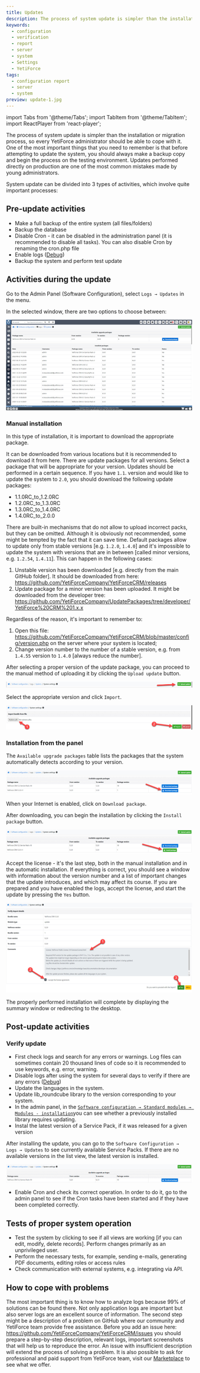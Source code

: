 ```yaml
---
title: Updates
description: The process of system update is simpler than the installation or migration process, so every YetiForce administrator should be able to cope with it.
keywords:
  - configuration
  - verification
  - report
  - server
  - system
  - Settings
  - YetiForce
tags:
  - configuration report
  - server
  - system
preview: update-1.jpg
---
```


import Tabs from '@theme/Tabs';
import TabItem from '@theme/TabItem';
import ReactPlayer from 'react-player';

The process of system update is simpler than the installation or migration process, so every YetiForce administrator should be able to cope with it. One of the most important things that you need to remember is that before attempting to update the system, you should always make a backup copy and begin the process on the testing environment. Updates performed directly on production are one of the most common mistakes made by young administrators.

<Tabs groupId="zhh7fxZ293w">
	<TabItem value="youtube-zhh7fxZ293w" label="🎬 YouTube">
		<ReactPlayer
			url="https://www.youtube.com/watch?v=zhh7fxZ293w"
			width="100%"
			height="500px"
			controls={true}
		/>
	</TabItem>
	<TabItem value="yetiforce-zhh7fxZ293w" label="🎥 YetiForce TV">
		<ReactPlayer url="https://public.yetiforce.com/tutorials/system-update.mp4" width="100%" height="500px" controls={true} />
	</TabItem>
</Tabs>

System update can be divided into 3 types of activities, which involve quite important processes:

## Pre-update activities

- Make a full backup of the entire system (all files/folders)
- Backup the database
- Disable Cron - it can be disabled in the administration panel (it is recommended to disable all tasks). You can also disable Cron by renaming the cron.php file
- Enable logs ([Debug](/6.4.0/developer-guides/debug#summary))
- Backup the system and perform test update

## Activities during the update

Go to the Admin Panel (Software Configuration), select `Logs → Updates` in the menu.

In the selected window, there are two options to choose between:

![update-1.jpg](update-1.jpg)

### Manual installation

In this type of installation, it is important to download the appropriate package.

It can be downloaded from various locations but it is recommended to download it from here. There are update packages for all versions. Select a package that will be appropriate for your version. Updates should be performed in a certain sequence. If you have `1.1`. version and would like to update the system to `2.0`, you should download the following update packages:

- 1.1.0RC_to_1.2.0RC
- 1.2.0RC_to_1.3.0RC
- 1.3.0RC_to_1.4.0RC
- 1.4.0RC_to_2.0.0

There are built-in mechanisms that do not allow to upload incorrect packs, but they can be omitted. Although it is obviously not recommended, some might be tempted by the fact that it can save time. Default packages allow to update only from stable versions [e.g. `1.2.0`, `1.4.0`] and it's impossible to update the system with versions that are in between [called minor versions, e.g. `1.2.54`, `1.4.11`]. This can happen in the following cases:

1. Unstable version has been downloaded [e.g. directly from the main GitHub folder]. It should be downloaded from here: https://github.com/YetiForceCompany/YetiForceCRM/releases
2. Update package for a minor version has been uploaded. It might be downloaded from the developer tree: https://github.com/YetiForceCompany/UpdatePackages/tree/developer/YetiForce%20CRM%201.x.x

Regardless of the reason, it's important to remember to:

1. Open this file: https://github.com/YetiForceCompany/YetiForceCRM/blob/master/config/version.php on the server where your system is located;
2. Change version number to the number of a stable version, e.g. from `1.4.55` version to `1.4.0` [always reduce the number].

After selecting a proper version of the update package, you can proceed to the manual method of uploading it by clicking the `Upload update` button.

![update-2.jpg](update-2.jpg)

Select the appropriate version and click `Import`.

![update-3.jpg](update-3.jpg)

### Installation from the panel

The `Available upgrade packages` table lists the packages that the system automatically detects according to your version.

![update-4.jpg](update-4.jpg)

When your Internet is enabled, click on `Download package`.

After downloading, you can begin the installation by clicking the `Install package` button.

![update-5.jpg](update-5.jpg)

Accept the license - it's the last step, both in the manual installation and in the automatic installation. If everything is correct, you should see a window with information about the version number and a list of important changes that the update introduces, and which may affect its course. If you are prepared and you have enabled the logs, accept the license, and start the update by pressing the `Yes` button.

![update-6.jpg](update-6.jpg)

The properly performed installation will complete by displaying the summary window or redirecting to the desktop.

## Post-update activities

### Verify update

- First check logs and search for any errors or warnings. Log files can sometimes contain 20 thousand lines of code so it is recommended to use keywords, e.g. error, warning.
- Disable logs after using the system for several days to verify if there are any errors ([Debug](/6.4.0/developer-guides/debug#summary))
- Update the languages in the system.
- Update lib_roundcube library to the version corresponding to your system.
- In the admin panel, in the [`Software configuration → Standard modules → Modules - installation`](/administrator-guides/standard-modules/modules-installation/)you can see whether a previously installed library requires updating.
- Instal the latest version of a Service Pack, if it was released for a given version

After installing the update, you can go to the `Software Configuration → Logs → Updates` to see currently available Service Packs. If there are no available versions in the list view, the latest version is installed.

![update-7.jpg](update-7.jpg)

- Enable Cron and check its correct operation. In order to do it, go to the admin panel to see if the Cron tasks have been started and if they have been completed correctly.

## Tests of proper system operation

- Test the system by clicking to see if all views are working [if you can edit, modify, delete records]. Perform changes primarily as an unprivileged user.
- Perform the necessary tests, for example, sending e-mails, generating PDF documents, editing roles or access rules
- Check communication with external systems, e.g. integrating via API.

## How to cope with problems

The most important thing is to know how to analyze logs because 99% of solutions can be found there. Not only application logs are important but also server logs are an excellent source of information. The second step might be a description of a problem on GitHub where our community and YetiForce team provide free assistance. Before you add an issue here: https://github.com/YetiForceCompany/YetiForceCRM/issues you should prepare a step-by-step description, relevant logs, important screenshots that will help us to reproduce the error. An issue with insufficient description will extend the process of solving a problem. It is also possible to ask for professional and paid support from YetiForce team, visit our [Marketplace](https://yetiforce.com/en/marketplace/support.html) to see what we offer.
